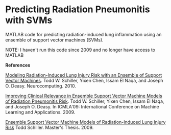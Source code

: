 Predicting Radiation Pneumonitis with SVMs
=======

MATLAB code for predicting radiation-induced lung inflammation using
an ensemble of support vector machines (SVMs).

NOTE: I haven't run this code since 2009 and no longer have access to
MATLAB

__References__

[Modeling Radiation-Induced Lung Injury Risk with an Ensemble of Support Vector Machines](http://www.sciencedirect.com/science/article/pii/S0925231210001463). Todd W. Schiller, Yixen Chen, Issam El Naqa, and Joseph O. Deasy. Neurocomputing. 2010.

[Improving Clinical Relevance in Ensemble Support Vector Machine Models of Radiation Pneumonitis Risk](http://www.cse.wustl.edu/~ychen/public/icmla.pdf). Todd W. Schiller, Yixen Chen, Issam El Naqa, and Joseph O. Deasy. In ICMLA'09: International Conference on Machine Learning and Applications. 2009.

[Ensemble Support Vector Machine Models of Radiation-Induced Lung Injury Risk](http://openscholarship.wustl.edu/cgi/viewcontent.cgi?article=1931&context=etd)
Todd Schiller. Master's Thesis. 2009.

